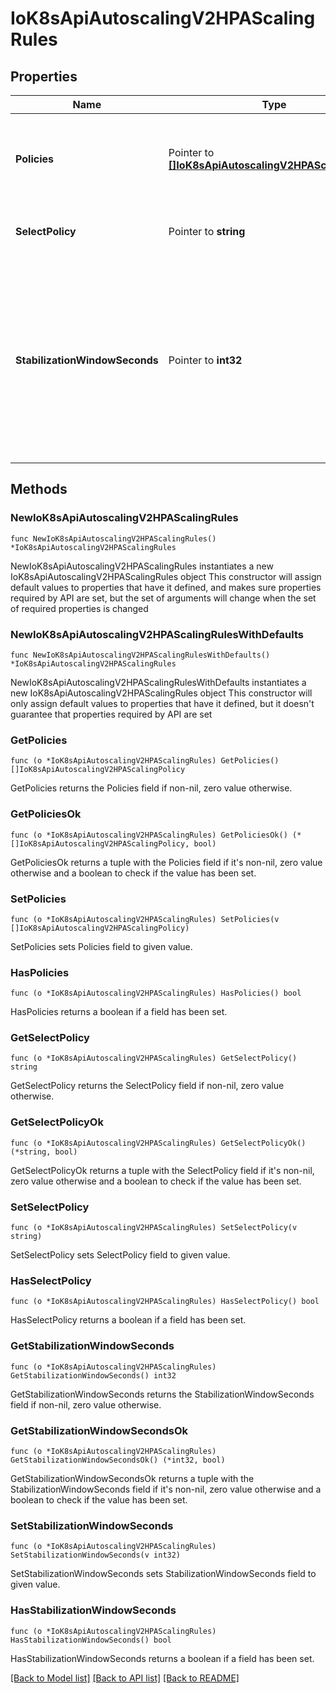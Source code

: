 # IoK8sApiAutoscalingV2HPAScalingRules

## Properties

Name | Type | Description | Notes
------------ | ------------- | ------------- | -------------
**Policies** | Pointer to [**[]IoK8sApiAutoscalingV2HPAScalingPolicy**](IoK8sApiAutoscalingV2HPAScalingPolicy.md) | policies is a list of potential scaling polices which can be used during scaling. At least one policy must be specified, otherwise the HPAScalingRules will be discarded as invalid | [optional] 
**SelectPolicy** | Pointer to **string** | selectPolicy is used to specify which policy should be used. If not set, the default value Max is used. | [optional] 
**StabilizationWindowSeconds** | Pointer to **int32** | stabilizationWindowSeconds is the number of seconds for which past recommendations should be considered while scaling up or scaling down. StabilizationWindowSeconds must be greater than or equal to zero and less than or equal to 3600 (one hour). If not set, use the default values: - For scale up: 0 (i.e. no stabilization is done). - For scale down: 300 (i.e. the stabilization window is 300 seconds long). | [optional] 

## Methods

### NewIoK8sApiAutoscalingV2HPAScalingRules

`func NewIoK8sApiAutoscalingV2HPAScalingRules() *IoK8sApiAutoscalingV2HPAScalingRules`

NewIoK8sApiAutoscalingV2HPAScalingRules instantiates a new IoK8sApiAutoscalingV2HPAScalingRules object
This constructor will assign default values to properties that have it defined,
and makes sure properties required by API are set, but the set of arguments
will change when the set of required properties is changed

### NewIoK8sApiAutoscalingV2HPAScalingRulesWithDefaults

`func NewIoK8sApiAutoscalingV2HPAScalingRulesWithDefaults() *IoK8sApiAutoscalingV2HPAScalingRules`

NewIoK8sApiAutoscalingV2HPAScalingRulesWithDefaults instantiates a new IoK8sApiAutoscalingV2HPAScalingRules object
This constructor will only assign default values to properties that have it defined,
but it doesn't guarantee that properties required by API are set

### GetPolicies

`func (o *IoK8sApiAutoscalingV2HPAScalingRules) GetPolicies() []IoK8sApiAutoscalingV2HPAScalingPolicy`

GetPolicies returns the Policies field if non-nil, zero value otherwise.

### GetPoliciesOk

`func (o *IoK8sApiAutoscalingV2HPAScalingRules) GetPoliciesOk() (*[]IoK8sApiAutoscalingV2HPAScalingPolicy, bool)`

GetPoliciesOk returns a tuple with the Policies field if it's non-nil, zero value otherwise
and a boolean to check if the value has been set.

### SetPolicies

`func (o *IoK8sApiAutoscalingV2HPAScalingRules) SetPolicies(v []IoK8sApiAutoscalingV2HPAScalingPolicy)`

SetPolicies sets Policies field to given value.

### HasPolicies

`func (o *IoK8sApiAutoscalingV2HPAScalingRules) HasPolicies() bool`

HasPolicies returns a boolean if a field has been set.

### GetSelectPolicy

`func (o *IoK8sApiAutoscalingV2HPAScalingRules) GetSelectPolicy() string`

GetSelectPolicy returns the SelectPolicy field if non-nil, zero value otherwise.

### GetSelectPolicyOk

`func (o *IoK8sApiAutoscalingV2HPAScalingRules) GetSelectPolicyOk() (*string, bool)`

GetSelectPolicyOk returns a tuple with the SelectPolicy field if it's non-nil, zero value otherwise
and a boolean to check if the value has been set.

### SetSelectPolicy

`func (o *IoK8sApiAutoscalingV2HPAScalingRules) SetSelectPolicy(v string)`

SetSelectPolicy sets SelectPolicy field to given value.

### HasSelectPolicy

`func (o *IoK8sApiAutoscalingV2HPAScalingRules) HasSelectPolicy() bool`

HasSelectPolicy returns a boolean if a field has been set.

### GetStabilizationWindowSeconds

`func (o *IoK8sApiAutoscalingV2HPAScalingRules) GetStabilizationWindowSeconds() int32`

GetStabilizationWindowSeconds returns the StabilizationWindowSeconds field if non-nil, zero value otherwise.

### GetStabilizationWindowSecondsOk

`func (o *IoK8sApiAutoscalingV2HPAScalingRules) GetStabilizationWindowSecondsOk() (*int32, bool)`

GetStabilizationWindowSecondsOk returns a tuple with the StabilizationWindowSeconds field if it's non-nil, zero value otherwise
and a boolean to check if the value has been set.

### SetStabilizationWindowSeconds

`func (o *IoK8sApiAutoscalingV2HPAScalingRules) SetStabilizationWindowSeconds(v int32)`

SetStabilizationWindowSeconds sets StabilizationWindowSeconds field to given value.

### HasStabilizationWindowSeconds

`func (o *IoK8sApiAutoscalingV2HPAScalingRules) HasStabilizationWindowSeconds() bool`

HasStabilizationWindowSeconds returns a boolean if a field has been set.


[[Back to Model list]](../README.md#documentation-for-models) [[Back to API list]](../README.md#documentation-for-api-endpoints) [[Back to README]](../README.md)


